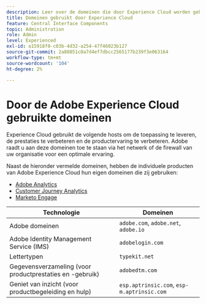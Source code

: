 ```yaml
---
description: Leer over de domeinen die door Experience Cloud worden gebruikt.
title: Domeinen gebruikt door Experience Cloud
feature: Central Interface Components
topic: Administration
role: Admin
level: Experienced
exl-id: a15918f0-c03b-4d32-a254-47f46023b127
source-git-commit: 2a80851c0a7d4ef7dbcc2565177b239f3e063164
workflow-type: tm+mt
source-wordcount: '104'
ht-degree: 2%

---
```


# Door de Adobe Experience Cloud gebruikte domeinen

Experience Cloud gebruikt de volgende hosts om de toepassing te leveren, de prestaties te verbeteren en de productervaring te verbeteren. Adobe raadt u aan deze domeinen toe te staan via het netwerk of de firewall van uw organisatie voor een optimale ervaring.

Naast de hieronder vermelde domeinen, hebben de individuele producten van Adobe Experience Cloud hun eigen domeinen die zij gebruiken:

* [ Adobe Analytics ](https://experienceleague.adobe.com/nl/docs/analytics/technotes/domains)
* [Customer Journey Analytics](https://experienceleague.adobe.com/nl/docs/analytics-platform/using/technotes/domains)
* [ Marketo Engage ](https://experienceleague.adobe.com/nl/docs/marketo/using/getting-started/initial-setup/configure-protocols-for-marketo)

| Technologie | Domeinen |
| --- | --- |
| Adobe domeinen | `adobe.com`, `adobe.net`, `adobe.io` |
| Adobe Identity Management Service (IMS) | `adobelogin.com` |
| Lettertypen | `typekit.net` |
| Gegevensverzameling (voor productprestaties en -gebruik) | `adobedtm.com` |
| Geniet van inzicht (voor productbegeleiding en hulp) | `esp.aptrinsic.com`, `esp-m.aptrinsic.com` |
